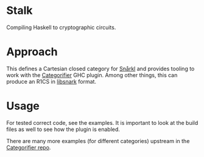 # Stalk

Compiling Haskell to cryptographic circuits.

# Approach

This defines a Cartesian closed category for [Snårkl](https://github.com/gstew5/snarkl) and provides tooling to work with the [Categorifier](https://github.com/con-kitty/categorifier) GHC plugin. Among other things, this can produce an R1CS in [libsnark](https://github.com/scipr-lab/libsnark) format.

# Usage

For tested correct code, see the examples. It is important to look at the build files as well to see how the plugin is enabled.

There are many more examples (for different categories) upstream in the [Categorifier repo](https://github.com/con-kitty/categorifier).
